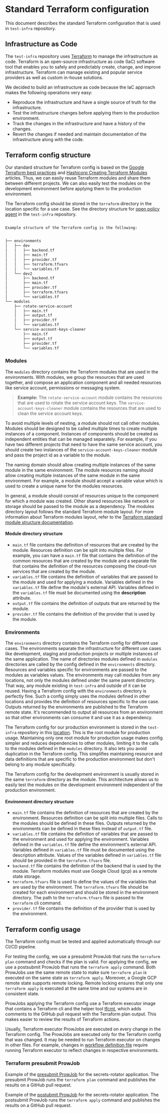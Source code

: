 # Standard Terraform configuration

This document describes the standard Terraform configuration that is used in `test-infra` repository. 

## Infrastructure as Code

The `test-infra` repository uses [Terraform](https://www.terraform.io/) to manage the infrastructure as code. Terraform is an open-source infrastructure as code (IaC) software tool that enables you to safely and predictably create, change, and improve infrastructure. Terraform can manage existing and popular service providers as well as custom in-house solutions.

We decided to build an infrastructure as code because the IaC approach makes the following operations very easy: 
- Reproduce the infrastructure and have a single source of truth for the infrastructure. 
- Test the infrastructure changes before applying them to the production environment.
- Track the changes in the infrastructure and have a history of the changes.
- Revert the changes if needed and maintain documentation of the infrastructure along with the code.

## Terraform config structure

Our standard structure for Terraform config is based on the [Google Terraform best practices](https://cloud.google.com/docs/terraform/best-practices-for-terraform) and [Hashicorp Creating Terraform Modules](https://developer.hashicorp.com/terraform/language/modules/develop) articles. Thus, we can easily reuse Terraform modules and share them between different projects. We can also easily test the modules on the development environment before applying them to the production environment.

The Terraform config should be stored in the `terraform` directory in the location specific for a use case. See the directory structure for [open policy agent](https://github.com/kyma-project/test-infra/tree/main/opa) in the `test-infra` repository.

```bash

Example structure of the Terraform config is the following:


├── environments
│   ├── dev
│   │   ├── backend.tf
│   │   ├── main.tf
│   │   ├── provider.tf
│   │   ├── terraform.tfvars
│   │   └── variables.tf
│   └── dev2
│       ├── backend.tf
│       ├── main.tf
│       ├── provider.tf
│       ├── terraform.tfvars
│       └── variables.tf
└── modules
    ├── rotate-service-account
    │   ├── main.tf
    │   ├── output.tf
    │   ├── provider.tf
    │   └── variables.tf
    └── service-account-keys-cleaner
        ├── main.tf
        ├── output.tf
        ├── provider.tf
        └── variables.tf
```
### Modules

The `modules` directory contains the Terraform modules that are used in the environments. With modules, we group the resources that are used together, and compose an application component and all needed resources like service account, permissions or messaging system. 

> **Example:** The `rotate-service-account` module contains the resources that are used to rotate the service account keys. The `service-account-keys-cleaner` module contains the resources that are used to clean the service account keys. 

To avoid multiple levels of nesting, a module should not call other modules. Modules should be designed to be called multiple times to create multiple instances of a component. Instances of components should be created as independent entities that can be managed separately. 
For example, if you have two different projects that need to have the same service account, you should create two instances of the `service-account-keys-cleaner` module and pass the project id as a variable to the module. 

The naming domain should allow creating multiple instances of the same module in the same environment. The module resources naming should allow creating multiple instances of the same module in the same environment. For example, a module should accept a variable value which is used to create a unique name for the modules resources. 

In general, a module should consist of resources unique to the component for which a module was created. Other shared resources like network or storage should be passed to the module as a dependency. The modules directory layout follows the standard Terraform module layout. For more information about Terraform modules layout, refer to the [Terraform standard module structure documentation](https://developer.hashicorp.com/terraform/language/modules/develop/structure).

#### Module directory structure

- `main.tf` file contains the definition of resources that are created by the module. Resources definition can be split into multiple files. For example, you can have a `main.tf` file that contains the definition of the common resources that are created by the module and a separate file that contains the definition of the resources composing the cloud-run services that are created by the module.
- `variables.tf` file contains the definition of variables that are passed to the module and used for applying a module. Variables defined in the `variables.tf` file define the module's external API. Variables defined in the `variables.tf` file must be documented using the **description** attribute. 
- `output.tf` file contains the definition of outputs that are returned by the module. 
- `provider.tf` file contains the definition of the provider that is used by the module.

### Environments

The `environments` directory contains the Terraform config for different use cases. The environments separate the infrastructure for different use cases like development, staging and production projects or multiple instances of the same application. 
The name of directories modules defined in `modules` directories are called by the config defined in the `environments` directory. Resources and variables specific for environments are passed to the modules as variables values. 
The environments may call modules from any locations, not only the modules defined under the same parent directory. That way, any module existing in `test-infra` and outside of it can be reused. Having a Terraform config with the `environments` directory is perfectly fine. Such a config simply uses the modules defined in other locations and provides the definition of resources specific to the use case. Outputs returned by the environments are published to the Terraform remote state. It's recommended to output all resources from an environment so that other environments can consume it and use it as a dependency.

The Terraform config for our production environment is stored in the `test-infra` repository in this [location](https://github.com/kyma-project/test-infra/tree/main/configs/terraform/environments/prod). This is the root module for production usage. Maintaining only one root module for production usage makes config simpler and reduces dependencies to other modules, limiting it to the calls to the modules defined in the `modules` directory. It also lets you avoid duplication in the Terraform config. This simplifies maintaining resource and data definitions that are specific to the production environment but don't belong to any module specifically.

The Terraform config for the development environment is usually stored in the same `terraform` directory as the module. This architecture allows us to easily test the modules on the development environment independent of the production environment.

#### Environment directory structure

- `main.tf` file contains the definition of resources that are created by the environment. Resources definition can be split into multiple files. Calls to the modules should be defined in these files. Outputs returned by the environments can be defined in these files instead of `output.tf` file.
- `variables.tf` file contains the definition of variables that are passed to the environment and used for applying the environment. Variables defined in the `variables.tf` file define the environment's external API. Variables defined in `variables.tf` file must be documented using the description attribute. Values of the variables defined in `variables.tf` file should be provided in the `terraform.tfvars` file.
- `backend.tf` file contains the definition of the backend that is used by the module. Terraform modules must use Google Cloud (gcp) as a remote state storage.
- `terraform.tfvars` file is used to define the values of the variables that are used by the environment. The `terraform.tfvars` file should be created for each environment and should be stored in the environment directory. The path to the `terraform.tfvars` file is passed to the `terraform` cli command.
- `provider.tf` file contains the definition of the provider that is used by the environment.

## Terraform config usage

The Terraform config must be tested and applied automatically through our CI/CD pipeline. 

For testing the config, we use a presubmit ProwJob that runs the `terraform plan` command and checks if the plan is valid. For applying the config, we use a postsubmit ProwJob that runs the `terraform apply` command. 
Both ProwJobs use the same remote state to make sure `terraform plan` is executed on the same state as `terraform apply`. Moreover, a Google GCP remote state supports remote locking. Remote locking ensures that only one `terraform apply` is executed at the same time and our systems are in consistent state.

ProwJobs applying the Terraform config use a Terraform executor image that contains a Terraform cli and the helper tool [tfcmt](https://suzuki-shunsuke.github.io/tfcmt/), which adds comments to the GitHub pull request with the Terraform plan output. This makes easier to review the results of Terraform actions. 

Usually, Terraform executor ProwJobs are executed on every change in the Terraform config. The ProwJobs are executed only for the Terraform config that was changed. It may be needed to run Terraform executor on changes in other files. For example, changes in [workflow definition file](https://github.com/kyma-project/test-infra/blob/main/development/gcp/workflows/secrets-leak-detector.yaml) require running Terraform executor to reflect changes in respective environments.

### Terraform presubmit ProwJob

Example of the [presubmit ProwJob](https://github.com/kyma-project/test-infra/blob/4540c0ba3622b4f1fed47a50dedc189fdfc324b1/prow/jobs/test-infra/secrets-rotator.yaml#L92) for the secrets-rotator application. The presubmit ProwJob runs the `terraform plan` command and publishes the results on a GitHub pull request.

Example of the [postubmit ProwJob](https://github.com/kyma-project/test-infra/blob/4540c0ba3622b4f1fed47a50dedc189fdfc324b1/prow/jobs/test-infra/secrets-rotator.yaml#L222) for the secrets-rotator application. The postsubmit ProwJob runs the `terraform apply` command and publishes the results on a GitHub pull request.

